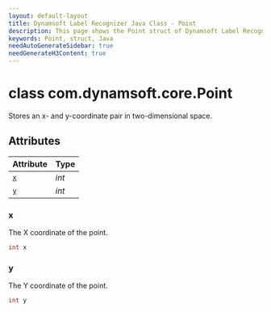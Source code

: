 ```yaml
---
layout: default-layout
title: Dynamsoft Label Recognizer Java Class - Point
description: This page shows the Point struct of Dynamsoft Label Recognizer for Java Language.
keywords: Point, struct, Java
needAutoGenerateSidebar: true
needGenerateH3Content: true
---
```



# class com.dynamsoft.core.Point
Stores an x- and y-coordinate pair in two-dimensional space.


## Attributes
  
| Attribute | Type | 
|---------- | ---- | 
| [`x`](#x) | *int* |
| [`y`](#y) | *int* |


### x
The X coordinate of the point.
```java
int x
```


### y
The Y coordinate of the point.
```java
int y
```
